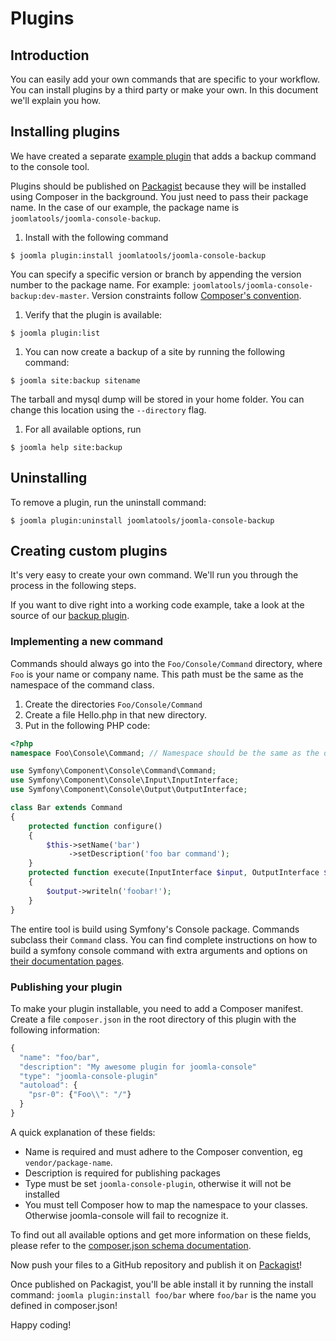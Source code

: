 # Plugins

<!-- toc -->

## Introduction

You can easily add your own commands that are specific to your workflow. You can install plugins by a third party or make your own. In this document we'll explain you how.

## Installing plugins

We have created a separate [example plugin](https://github.com/joomlatools/joomla-console-backup) that adds a backup command to the console tool.

Plugins should be published on [Packagist](https://packagist.org/) because they will be installed using Composer in the background. You just need to pass their package name. In the case of our example, the package name is `joomlatools/joomla-console-backup`.

1.  Install with the following command

 `$ joomla plugin:install joomlatools/joomla-console-backup`

 You can specify a specific version or branch by appending the version number to the package name. For example: `joomlatools/joomla-console-backup:dev-master`. Version constraints follow [Composer's convention](https://getcomposer.org/doc/01-basic-usage.md#package-versions).

1. Verify that the plugin is available:

 `$ joomla plugin:list`

1. You can now create a backup of a site by running the following command:

  `$ joomla site:backup sitename`

  The tarball and mysql dump will be stored in your home folder. You can change this location using the `--directory` flag.

1. For all available options, run

  `$ joomla help site:backup`

## Uninstalling

To remove a plugin, run the uninstall command:

`$ joomla plugin:uninstall joomlatools/joomla-console-backup`

## Creating custom plugins

It's very easy to create your own command. We'll run you through the process in the following steps.

If you want to dive right into a working code example, take a look at the source of our [backup plugin](https://github.com/joomlatools/joomla-console-backup).

### Implementing a new command

Commands should always go into the `Foo/Console/Command` directory, where `Foo` is your name or company name. This path must be the same as the namespace of the command class.

1. Create the directories `Foo/Console/Command`
1. Create a file Hello.php in that new directory.
1. Put in the following PHP code:

  ```php
  <?php
  namespace Foo\Console\Command; // Namespace should be the same as the directory the file is in!

  use Symfony\Component\Console\Command\Command;
  use Symfony\Component\Console\Input\InputInterface;
  use Symfony\Component\Console\Output\OutputInterface;

  class Bar extends Command
  {
      protected function configure()
      {
          $this->setName('bar')
               ->setDescription('foo bar command');
      }
      protected function execute(InputInterface $input, OutputInterface $output)
      {
          $output->writeln('foobar!');
      }
  }
  ```

The entire tool is build using Symfony's Console package. Commands subclass their `Command` class. You can find complete instructions on how to build a symfony console command with extra arguments and options on [their documentation pages](http://symfony.com/doc/current/components/console/introduction.html).

### Publishing your plugin

To make your plugin installable, you need to add a Composer manifest. Create a file `composer.json` in the root directory of this plugin with the following information:

```js
{
  "name": "foo/bar",
  "description": "My awesome plugin for joomla-console"
  "type": "joomla-console-plugin"
  "autoload": {
    "psr-0": {"Foo\\": "/"}
  }
}
```

A quick explanation of these fields:

* Name is required and must adhere to the Composer convention, eg `vendor/package-name`.
* Description is required for publishing packages
* Type must be set `joomla-console-plugin`, otherwise it will not be installed
* You must tell Composer how to map the namespace to your classes. Otherwise joomla-console will fail to recognize it.

To find out all available options and get more information on these fields, please refer to the [composer.json schema documentation](https://getcomposer.org/doc/04-schema.md).

Now push your files to a GitHub repository and publish it on [Packagist](https://packagist.org/)!

Once published on Packagist, you'll be able install it by running the install command: `joomla plugin:install foo/bar` where `foo/bar` is the name you defined in composer.json!

Happy coding!
